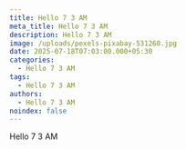 ```yaml
---
title: Hello 7 3 AM
meta_title: Hello 7 3 AM
description: Hello 7 3 AM
image: /uploads/pexels-pixabay-531260.jpg
date: 2025-07-18T07:03:00.000+05:30
categories:
  - Hello 7 3 AM
tags:
  - Hello 7 3 AM
authors:
  - Hello 7 3 AM
noindex: false
---
```

Hello 7 3 AM
